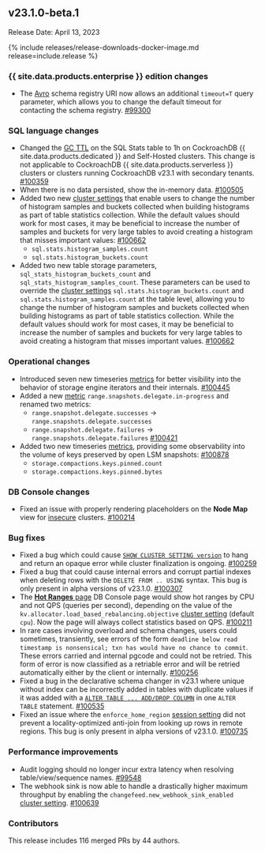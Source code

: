 ## v23.1.0-beta.1

Release Date: April 13, 2023

{% include releases/release-downloads-docker-image.md release=include.release %}

<h3 id="v23-1-0-beta-1-{{-site.data.products.enterprise-}}-edition-changes">{{ site.data.products.enterprise }} edition changes</h3>

- The [Avro](https://www.cockroachlabs.com/docs/v23.1/changefeed-messages#avro) schema registry URI now allows an additional `timeout=T` query parameter, which allows you to change the default timeout for contacting the schema registry. [#99300][#99300]

<h3 id="v23-1-0-beta-1-sql-language-changes">SQL language changes</h3>

- Changed the [GC TTL](https://www.cockroachlabs.com/docs/v23.1/configure-replication-zones#gc-ttlseconds) on the SQL Stats table to 1h on CockroachDB {{ site.data.products.dedicated }} and Self-Hosted clusters. This change is not applicable to CockroachDB {{ site.data.products.serverless }} clusters or clusters running CockroachDB v23.1 with secondary tenants. [#100359][#100359]
- When there is no data persisted, show the in-memory data. [#100505][#100505]
- Added two new [cluster settings](https://www.cockroachlabs.com/docs/v23.1/cluster-settings) that enable users to change the number of histogram samples and buckets collected when building histograms as part of table statistics collection. While the default values should work for most cases, it may be beneficial to increase the number of samples and buckets for very large tables to avoid creating a histogram that misses important values: [#100662][#100662]
   - `sql.stats.histogram_samples.count`
   - `sql.stats.histogram_buckets.count`
- Added two new table storage parameters, `sql_stats_histogram_buckets_count` and `sql_stats_histogram_samples_count`. These parameters can be used to override the [cluster settings](https://www.cockroachlabs.com/docs/v23.1/cluster-settings) `sql.stats.histogram_buckets.count` and `sql.stats.histogram_samples.count` at the table level, allowing you to change the number of histogram samples and buckets collected when building histograms as part of table statistics collection. While the default values should work for most cases, it may be beneficial to increase the number of samples and buckets for very large tables to avoid creating a histogram that misses important values. [#100662][#100662]

<h3 id="v23-1-0-beta-1-operational-changes">Operational changes</h3>

- Introduced seven new timeseries [metrics](https://www.cockroachlabs.com/docs/v23.1/metrics) for better visibility into the behavior of storage engine iterators and their internals. [#100445][#100445]
- Added a new [metric](https://www.cockroachlabs.com/docs/v23.1/metrics) `range.snapshots.delegate.in-progress` and renamed two metrics:
   - `range.snapshot.delegate.successes` -> `range.snapshots.delegate.successes`
   - `range.snapshot.delegate.failures` -> `range.snapshots.delegate.failures` [#100421][#100421]
- Added two new timeseries [metrics](https://www.cockroachlabs.com/docs/v23.1/metrics), providing some observability into the volume of keys preserved by open LSM snapshots: [#100878][#100878]
   - `storage.compactions.keys.pinned.count`
   - `storage.compactions.keys.pinned.bytes`

<h3 id="v23-1-0-beta-1-db-console-changes">DB Console changes</h3>

- Fixed an issue with properly rendering placeholders on the **Node Map** view for [insecure](https://www.cockroachlabs.com/docs/v23.1/start-a-local-cluster) clusters. [#100214][#100214]

<h3 id="v23-1-0-beta-1-bug-fixes">Bug fixes</h3>

- Fixed a bug which could cause [`SHOW CLUSTER SETTING version`](https://www.cockroachlabs.com/docs/v23.1/show-cluster-setting) to hang and return an opaque error while cluster finalization is ongoing. [#100259][#100259]
- Fixed a bug that could cause internal errors and corrupt partial indexes when deleting rows with the `DELETE FROM .. USING` syntax. This bug is only present in alpha versions of v23.1.0. [#100307][#100307]
- The [**Hot Ranges** page](https://www.cockroachlabs.com/docs/v23.1/ui-hot-ranges-page) DB Console page would show hot ranges by CPU and not QPS (queries per second), depending on the value of the `kv.allocator.load_based_rebalancing.objective` [cluster setting](https://www.cockroachlabs.com/docs/v23.1/cluster-settings) (default `cpu`). Now the page will always collect statistics based on QPS. [#100211][#100211]
- In rare cases involving overload and schema changes, users could sometimes, transiently, see errors of the form `deadline below read timestamp is nonsensical; txn has would have no chance to commit`. These errors carried and internal pgcode and could not be retried. This form of error is now classified as a retriable error and will be retried automatically either by the client or internally. [#100256][#100256]
- Fixed a bug in the declarative schema changer in v23.1 where unique without index can be incorrectly added in tables with duplicate values if it was added with a [`ALTER TABLE ... ADD/DROP COLUMN`](https://www.cockroachlabs.com/docs/v23.1/alter-table) in one `ALTER TABLE` statement. [#100535][#100535]
- Fixed an issue where the `enforce_home_region` [session setting](https://www.cockroachlabs.com/docs/v23.1/set-vars) did not prevent a locality-optimized anti-join from looking up rows in remote regions. This bug is only present in alpha versions of v23.1.0. [#100735][#100735]

<h3 id="v23-1-0-beta-1-performance-improvements">Performance improvements</h3>

- Audit logging should no longer incur extra latency when resolving table/view/sequence names. [#99548][#99548]
- The webhook sink is now able to handle a drastically higher maximum throughput by enabling the `changefeed.new_webhook_sink_enabled` [cluster setting](https://www.cockroachlabs.com/docs/v23.1/cluster-settings). [#100639][#100639]

<div class="release-note-contributors" markdown="1">

<h3 id="v23-1-0-beta-1-contributors">Contributors</h3>

This release includes 116 merged PRs by 44 authors.

</div>

[#100162]: https://github.com/cockroachdb/cockroach/pull/100162
[#100211]: https://github.com/cockroachdb/cockroach/pull/100211
[#100214]: https://github.com/cockroachdb/cockroach/pull/100214
[#100256]: https://github.com/cockroachdb/cockroach/pull/100256
[#100259]: https://github.com/cockroachdb/cockroach/pull/100259
[#100307]: https://github.com/cockroachdb/cockroach/pull/100307
[#100359]: https://github.com/cockroachdb/cockroach/pull/100359
[#100421]: https://github.com/cockroachdb/cockroach/pull/100421
[#100424]: https://github.com/cockroachdb/cockroach/pull/100424
[#100445]: https://github.com/cockroachdb/cockroach/pull/100445
[#100505]: https://github.com/cockroachdb/cockroach/pull/100505
[#100535]: https://github.com/cockroachdb/cockroach/pull/100535
[#100604]: https://github.com/cockroachdb/cockroach/pull/100604
[#100628]: https://github.com/cockroachdb/cockroach/pull/100628
[#100639]: https://github.com/cockroachdb/cockroach/pull/100639
[#100662]: https://github.com/cockroachdb/cockroach/pull/100662
[#100720]: https://github.com/cockroachdb/cockroach/pull/100720
[#100735]: https://github.com/cockroachdb/cockroach/pull/100735
[#100878]: https://github.com/cockroachdb/cockroach/pull/100878
[#99300]: https://github.com/cockroachdb/cockroach/pull/99300
[#99548]: https://github.com/cockroachdb/cockroach/pull/99548
[43306383f]: https://github.com/cockroachdb/cockroach/commit/43306383f
[4fd02898c]: https://github.com/cockroachdb/cockroach/commit/4fd02898c
[925e1600a]: https://github.com/cockroachdb/cockroach/commit/925e1600a
[f27e6b2eb]: https://github.com/cockroachdb/cockroach/commit/f27e6b2eb
